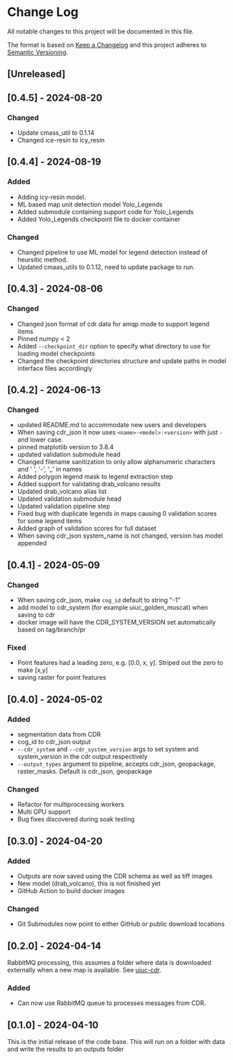 # Change Log
All notable changes to this project will be documented in this file.

The format is based on [Keep a Changelog](http://keepachangelog.com/)
and this project adheres to [Semantic Versioning](http://semver.org/).

## [Unreleased]

## [0.4.5] - 2024-08-20

### Changed
- Update cmass_util to 0.1.14
- Changed ice-resin to icy_resin

## [0.4.4] - 2024-08-19

### Added
- Adding icy-resin model.
- ML based map unit detection model Yolo_Legends
- Added submodule containing support code for Yolo_Legends
- Added Yolo_Legends checkpoint file to docker container

### Changed
- Changed pipeline to use ML model for legend detection instead of heursitic method.
- Updated cmaas_utils to 0.1.12, need to update package to run.


## [0.4.3] - 2024-08-06

### Changed
- Changed json format of cdr data for amqp mode to support legend items
- Pinned numpy < 2
- Added `--checkpoint_dir` option to specify what directory to use for loading model checkpoints
- Changed the checkpoint directories structure and update paths in model interface files accordingly


## [0.4.2] - 2024-06-13

### Changed
- updated README.md to accommodate new users and developers
- When saving cdr_json it now uses `<name>-<model>:<version>` with just `-` and lower case.
- pinned matplotlib version to 3.8.4
- updated validation submodule head
- Changed filename sanitization to only allow alphanumeric characters and ' ', '-', '_' in names
- Added polygon legend mask to legend extraction step
- Added support for validating drab_volcano results
- Updated drab_volcano alias list
- Updated validation submodule head
- Updated validation pipeline step
- Fixed bug with duplicate legends in maps causing 0 validation scores for some legend items
- Added graph of validation scores for full dataset
- When saving cdr_json system_name is not changed, version has model appended

## [0.4.1] - 2024-05-09

### Changed
- When saving cdr_json, make `cog_id` default to string "-1"
- add model to cdr_system (for example uiuc_golden_muscat) when saving to cdr
- docker image will have the CDR_SYSTEM_VERSION set automatically based on tag/branch/pr

### Fixed
- Point features had a leading zero, e.g. [0.0, x, y]. Striped out the zero to make [x,y]
- saving raster for point features

## [0.4.0] - 2024-05-02

### Added
- segmentation data from CDR
- cog_id to cdr_json output
- `--cdr_system`  and `--cdr_system_version` args to set system and system_version in the cdr output respectively
- `--output_types` argument to pipeline, accepts cdr_json, geopackage, raster_masks. Default is cdr_json, geopackage

### Changed
- Refactor for multiprocessing workers
- Multi GPU support
- Bug fixes discovered during soak testing

## [0.3.0] - 2024-04-20

### Added
- Outputs are now saved using the CDR schema as well as tiff images
- New model (drab_volcano), this is not finished yet
- GitHub Action to build docker images

### Changed
- Git Submodules now point to either GitHub or public download locations

## [0.2.0] - 2024-04-14

RabbitMQ processing, this assumes a folder where data is downloaded externally when a new
map is available. See [uiuc-cdr](https://github.com/DARPA-CRITICALMAAS/uiuc-cdr).

### Added
- Can now use RabbitMQ queue to processes messages from CDR.

## [0.1.0] - 2024-04-10

This is the initial release of the code base. This will run on a folder with data and write
the results to an outputs folder
